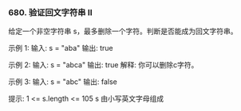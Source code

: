 ### 680. 验证回文字符串 Ⅱ

给定一个非空字符串 s，最多删除一个字符。判断是否能成为回文字符串。

示例 1:
输入: s = "aba"
输出: true

示例 2:
输入: s = "abca"
输出: true
解释: 你可以删除c字符。

示例 3:
输入: s = "abc"
输出: false
 

提示:
1 <= s.length <= 105
s 由小写英文字母组成
